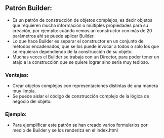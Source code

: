 ## Patrón Builder:
- Es un patrón de construcción de objetos complejos, es decir objetos que requieren mucha información o múltiples propiedades para su creación, por ejemplo: cuándo vemos un constructor con más de 20 parámetros ahí se puede aplicar Builder.
- Lo que hace Builder es separar el constructor en un conjunto de métodos encadenados, que se los puede  invocar a todos o sólo los que se requieran dependiendo de la construcción de su objeto. 
- Muchas veces el Builder se trabaja con un Director, para poder tener un atajo a la construcción que se quiere lograr sino sería muy tedioso.

### Ventajas:
- Crear objetos complejos con representaciones distintas de una manera muy limpia.
- Se puede aislar el código de construcción complejo de la lógica de negocio del objeto.

### Ejemplo:
- Para ejemplificar este patrón se han creado varios formularios por medio de Builder y se los renderiza en el index.html
